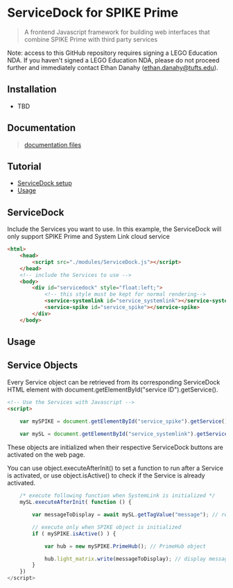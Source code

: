 # ServiceDock for SPIKE Prime

> A frontend Javascript framework for building web interfaces that combine SPIKE Prime with third party services

Note: access to this GitHub repository requires signing a LEGO Education NDA. If you haven't signed a LEGO Education NDA, please do not proceed further and immediately contact Ethan Danahy (ethan.danahy@tufts.edu).



## Installation
- TBD

## Documentation
> [documentation files](https://github.com/tuftsceeo/SPIKE-Web-Interface/tree/master/documentation)

## Tutorial
- [ServiceDock setup](#ServiceDock)
- [Usage](#Usage)

## ServiceDock
Include the Services you want to use. In this example, the ServiceDock will only support SPIKE Prime and System Link cloud service
```html
<html>
    <head>
        <script src="./modules/ServiceDock.js"></script>
    </head>
    <!-- include the Services to use -->
    <body>
        <div id="servicedock" style="float:left;">
            <!-- this style must be kept for normal rendering-->
            <service-systemlink id="service_systemlink"></service-systemlink>
            <service-spike id="service_spike"></service-spike>
        </div>
    </body>
```

## Usage

## Service Objects
Every Service object can be retrieved from its corresponding ServiceDock HTML element with document.getElementById("service ID").getService().

```html
<!-- Use the Services with Javascript -->
<script>

    var mySPIKE = document.getElementById("service_spike").getService(); // a SPIKE object
    
    var mySL = document.getElementById("service_systemlink").getService(); // SystemLink cloud object
```


These objects are initialized when their respective ServiceDock buttons are activated on the web page.

You can use object.executeAfterInit() to set a function to run after a Service is activated, or use object.isActive() to check if the Service is already activated.

```js
    /* execute following function when SystemLink is initialized */
    mySL.executeAfterInit( function () {

        var messageToDisplay = await mySL.getTagValue("message"); // retrieve "message" tag from cloud

        // execute only when SPIKE object is initialized
        if ( mySPIKE.isActive() ) {

            var hub = new mySPIKE.PrimeHub(); // PrimeHub object

            hub.light_matrix.write(messageToDisplay); // display message on Prime hub
        }
    })
</script>
```
